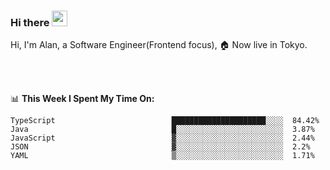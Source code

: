 ### Hi there <img src="https://media.giphy.com/media/hvRJCLFzcasrR4ia7z/giphy.gif" width="25px">

<!-- ![visitors](https://visitor-badge.glitch.me/badge?page_id=dislfyer.dislfyer) -->

Hi, I'm Alan, a Software Engineer(Frontend focus), 🏠 Now live in Tokyo.

<br/>
<br/>

📊 **This Week I Spent My Time On:**


<!--START_SECTION:waka-->

```text
TypeScript                          █████████████████████░░░░  84.42%
Java                                █░░░░░░░░░░░░░░░░░░░░░░░░  3.87%
JavaScript                          ▓░░░░░░░░░░░░░░░░░░░░░░░░  2.44%
JSON                                ▓░░░░░░░░░░░░░░░░░░░░░░░░  2.2%
YAML                                ▒░░░░░░░░░░░░░░░░░░░░░░░░  1.71%
```

<!--END_SECTION:waka-->

<!--
**About Me:**
 -->
